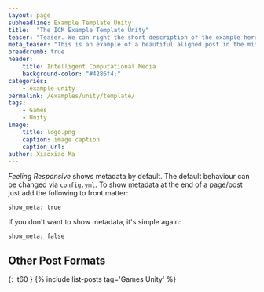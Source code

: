 ```yaml
---
layout: page
subheadline: Example Template Unity
title:  "The ICM Example Template Unity"
teaser: "Teaser. We can right the short description of the example here. It is shown below the title in the post and in the short description of the list of posts page."
meta_teaser: "This is an example of a beautiful aligned post in the middle. There is no sidebar to distract the reader. The difference to the Page-Template is, that you find meta-information at the bottom of the post."
breadcrumb: true
header:
    title: Intelligent Computational Media
    background-color: "#4286f4;"
categories:
    - example-unity
permalink: /examples/unity/template/
tags:
    - Games
    - Unity
image:
    title: logo.png
    caption: image caption
    caption_url: 
author: Xiaoxiao Ma
---
```

*Feeling Responsive* shows metadata by default. The default behaviour can be changed via `config.yml`. To show metadata at the end of a page/post just add the following to front matter:
<!--more-->

~~~
show_meta: true
~~~

If you don't want to show metadata, it's simple again:

~~~
show_meta: false
~~~


## Other Post Formats
{: .t60 }
{% include list-posts tag='Games Unity' %}

